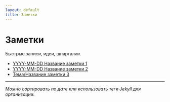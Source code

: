 ```yaml
---
layout: default
title: Заметки
---
```


# Заметки

Быстрые записи, идеи, шпаргалки.

*   [YYYY-MM-DD Название заметки 1](./YYYY-MM-DD-note-title1.md)
*   [YYYY-MM-DD Название заметки 2](./YYYY-MM-DD-note-title2.md)
*   [Тема/Название заметки 3](./topic/note-title3.md)

---

*Можно сортировать по дате или использовать теги Jekyll для организации.*